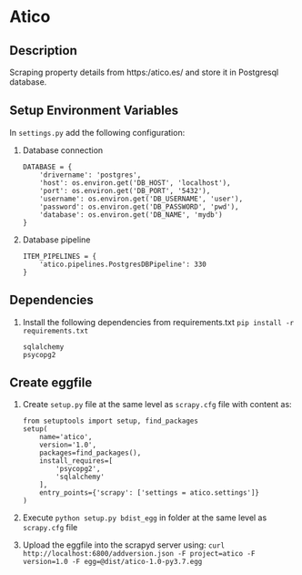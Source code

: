 # Atico

## Description
Scraping property details from https:/atico.es/ and store it in Postgresql database.


## Setup Environment Variables
In `settings.py` add the following configuration:
1. Database connection
    ```
    DATABASE = {
        'drivername': 'postgres',
        'host': os.environ.get('DB_HOST', 'localhost'),
        'port': os.environ.get('DB_PORT', '5432'),
        'username': os.environ.get('DB_USERNAME', 'user'),
        'password': os.environ.get('DB_PASSWORD', 'pwd'),
        'database': os.environ.get('DB_NAME', 'mydb')
    }
    ```
2. Database pipeline
    ```
    ITEM_PIPELINES = {
        'atico.pipelines.PostgresDBPipeline': 330
    }
    ```



## Dependencies
1. Install the following dependencies from requirements.txt
    `pip install -r requirements.txt`
    
    ```buildoutcfg
    sqlalchemy
    psycopg2
    ```

## Create eggfile
1. Create `setup.py` file at the same level as `scrapy.cfg` file with content as:
    ```
    from setuptools import setup, find_packages
    setup(
        name='atico',
        version='1.0',
        packages=find_packages(),
        install_requires=[
            'psycopg2',
            'sqlalchemy'
        ],
        entry_points={'scrapy': ['settings = atico.settings']}
    )
    ```
    
2. Execute `python setup.py bdist_egg` in folder at the same level as `scrapy.cfg` file
3. Upload the eggfile into the scrapyd server using: `curl http://localhost:6800/addversion.json -F project=atico -F version=1.0 -F egg=@dist/atico-1.0-py3.7.egg`
